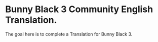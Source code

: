 # Bunny Black 3 Community English Translation.

The goal here is to complete a Translation for Bunny Black 3.
